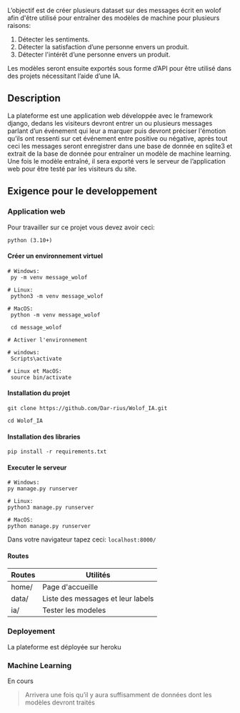 L’objectif est de créer plusieurs dataset sur des messages écrit en wolof afin d'être utilisé pour entraîner des modèles de machine pour plusieurs raisons:
1. Détecter les sentiments.
2. Détecter la satisfaction d’une personne envers un produit. 
3. Détecter l'intérêt d’une personne envers un produit.

Les modèles seront ensuite exportés sous forme d’API pour être utilisé dans des projets nécessitant l’aide d’une IA. 

## Description

La plateforme est une application web développée avec le framework django, dedans les  visiteurs devront entrer un ou plusieurs messages parlant d’un événement qui leur a marquer puis devront préciser l'émotion qu’ils ont ressenti sur cet événement entre positive ou négative, après tout ceci les messages seront enregistrer dans une base de donnée en sqlite3 et extrait de la base de donnée pour entraîner un modèle de machine learning. 
Une fois le modèle entraîné, il sera exporté vers le serveur de l’application web pour être testé par les visiteurs du site.

## Exigence pour le developpement 

### Application web

Pour travailler sur ce projet vous devez avoir ceci:

``python (3.10+)``

#### Créer un environnement virtuel
````
# Windows:
 py -m venv message_wolof
 
# Linux:
 python3 -m venv message_wolof
 
# MacOS:
 python -m venv message_wolof
 
 cd message_wolof
 
# Activer l'environnement

# windows:
 Scripts\activate
 
# Linux et MacOS:
 source bin/activate
````

#### Installation du projet

```
git clone https://github.com/Dar-rius/Wolof_IA.git

cd Wolof_IA
```

#### Installation des libraries

``pip install -r requirements.txt``

#### Executer le serveur
````
# Windows:
py manage.py runserver 

# Linux:
python3 manage.py runserver

# MacOS:
python manage.py runserver 
````

Dans votre navigateur tapez  ceci:
``localhost:8000/``

#### Routes

Routes | Utilités
-------| -----------------------------------
home/  | Page d'accueille
data/  | Liste des messages et leur labels
ia/    |  Tester les modeles

### Deployement

La plateforme est déployée sur heroku 

### Machine Learning

En cours 
> Arrivera une fois qu’il y aura suffisamment  de données dont les modèles devront traités
